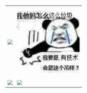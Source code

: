 
<table border="0">
<tr>
<td>

![](https://count.getloli.com/get/@veritas501?theme=rule34)

</td>
<td>

![cai](cai.jpg)

</td>
</tr>
<tr>
<td>

<img src="https://github-readme-stats.vercel.app/api?username=veritas501&show_icons=true&line_height=25&hide_title=true&theme=dracula">

</td>
<td>

<img src="https://github-readme-stats.vercel.app/api/top-langs/?username=veritas501&layout=compact&theme=dracula">

</td>
</tr>
</table>
